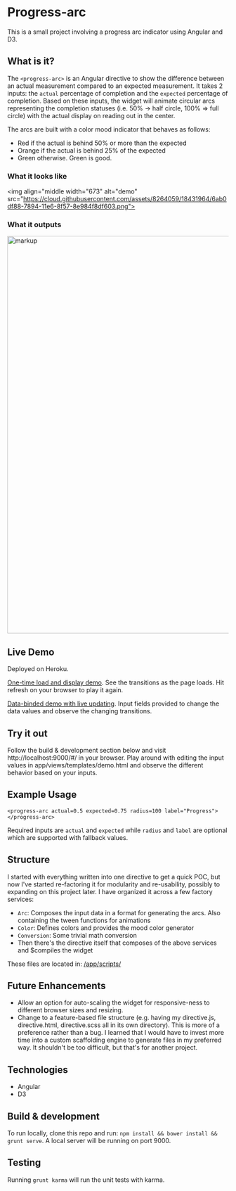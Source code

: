 # Progress-arc
This is a small project involving a progress arc indicator using Angular and D3.

## What is it?
The `<progress-arc>` is an Angular directive to show the difference between an actual measurement compared to an expected measurement. It takes 2 inputs: the `actual` percentage of completion and the `expected` percentage of completion.  Based on these inputs, the widget will animate circular arcs representing the completion statuses (i.e. 50% -> half circle, 100% => full circle) with the actual display on reading out in the center.

The arcs are built with a color mood indicator that behaves as follows:
- Red if the actual is behind 50% or more than the expected
- Orange if the actual is behind 25% of the expected
- Green otherwise.  Green is good.

### What it looks like
<img align="middle width="673" alt="demo" src="https://cloud.githubusercontent.com/assets/8264059/18431964/6ab0df88-7894-11e6-8f57-8e984f8df603.png">

### What it outputs
<img width="904" alt="markup" src="https://cloud.githubusercontent.com/assets/8264059/18432430/c686edfa-7896-11e6-8ff9-d2c8310c055e.png">

## Live Demo
Deployed on Heroku.

[One-time load and display demo](https://enigmatic-bayou-18973.herokuapp.com/#/demo).  See the transitions as the page loads. Hit refresh on your browser to play it again.

[Data-binded demo with live updating](https://enigmatic-bayou-18973.herokuapp.com/#/demo-input).  Input fields provided to change the data values and observe the changing transitions.

## Try it out
Follow the build & development section below and visit http://localhost:9000/#/ in your browser.
Play around with editing the input values in app/views/templates/demo.html and observe the different behavior based on your inputs.

## Example Usage
`<progress-arc actual=0.5 expected=0.75 radius=100 label="Progress"></progress-arc>`

Required inputs are `actual` and `expected` while `radius` and `label` are optional which are supported with fallback values.

## Structure
I started with everything written into one directive to get a quick POC, but now I've started re-factoring it for modularity and re-usability, possibly to expanding on this project later.  I have organized it across a few factory services:
- `Arc`: Composes the input data in a format for generating the arcs. Also containing the tween functions for animations
- `Color`: Defines colors and provides the mood color generator
- `Conversion`: Some trivial math conversion
- Then there's the directive itself that composes of the above services and $compiles the widget

These files are located in: [/app/scripts/](https://github.com/alfredcalayag/progress-arc/tree/master/app/scripts)

## Future Enhancements
- Allow an option for auto-scaling the widget for responsive-ness to different browser sizes and resizing.
- Change to a feature-based file structure (e.g. having my directive.js, directive.html, directive.scss all in its own directory).  This is more of a preference rather than a bug.  I learned that I would have to invest more time into a custom scaffolding engine to generate files in my preferred way.  It shouldn't be too difficult, but that's for another project.

## Technologies
- Angular
- D3

## Build & development
To run locally, clone this repo and run: `npm install && bower install && grunt serve`.  A local server will be running on port 9000.

## Testing
Running `grunt karma` will run the unit tests with karma.
